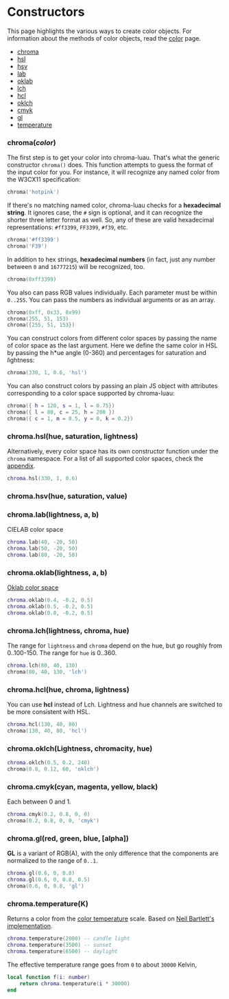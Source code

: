 # Constructors

This page highlights the various ways to create color objects. For information about the methods of color objects, read the [color](./color.md) page.

- [chroma](#chromacolor)
- [hsl](#chromahslhue-saturation-lightness)
- [hsv](#chromahsvhue-saturation-value)
- [lab](#chromalablightness-a-b)
- [oklab](#chromaoklablightness-a-b)
- [lch](#chromalchlightness-chroma-hue)
- [hcl](#chromahclhue-chroma-lightness)
- [oklch](#chromaoklchlightness-chromacity-hue)
- [cmyk](#chromacmykcyan-magenta-yellow-black)
- [gl](#chromaglred-green-blue-alpha)
- [temperature](#chromatemperaturek)

### chroma(*color*)

The first step is to get your color into chroma-luau. That's what the generic constructor `chroma()` does. This function attempts to guess the format of the input color for you. For instance, it will recognize any named color from the W3CX11 specification:

```lua
chroma('hotpink')
```

If there's no matching named color, chroma-luau checks for a **hexadecimal string**. It ignores case, the `#` sign is optional, and it can recognize the shorter three letter format as well. So, any of these are valid hexadecimal representations: `#ff3399`, `FF3399`, `#f39`, etc.

```lua
chroma('#ff3399')
chroma('F39')
```

In addition to hex strings, **hexadecimal numbers** (in fact, just any number between `0` and `16777215`) will be recognized, too.

```lua
chroma(0xff3399)
```

You also can pass RGB values individually. Each parameter must be within `0..255`. You can pass the numbers as individual arguments or as an array.

```lua
chroma(0xff, 0x33, 0x99)
chroma(255, 51, 153)
chroma({255, 51, 153})
```

You can construct colors from different color spaces by passing the name of color space as the last argument. Here we define the same color in HSL by passing the h*ue angle (0-360) and percentages for *s*aturation and *l*ightness:

```lua
chroma(330, 1, 0.6, 'hsl')
```

You can also construct colors by passing an plain JS object with attributes corresponding to a color space supported by chroma-luau:

```lua
chroma({ h = 120, s = 1, l = 0.75})
chroma({ l = 80, c = 25, h = 200 })
chroma({ c = 1, m = 0.5, y = 0, k = 0.2})
```

### chroma.hsl(hue, saturation, lightness)

Alternatively, every color space has its own constructor function under the `chroma` namespace. For a list of all supported color spaces, check the [appendix](#supported-color-spaces-and-output-formats).

```lua
chroma.hsl(330, 1, 0.6)
```

### chroma.hsv(hue, saturation, value)

### chroma.lab(lightness, a, b)

CIELAB color space

```lua
chroma.lab(40, -20, 50)
chroma.lab(50, -20, 50)
chroma.lab(80, -20, 50)
```

### chroma.oklab(lightness, a, b)

[Oklab color space](https://bottosson.github.io/posts/oklab/)

```lua
chroma.oklab(0.4, -0.2, 0.5)
chroma.oklab(0.5, -0.2, 0.5)
chroma.oklab(0.8, -0.2, 0.5)
```

### chroma.lch(lightness, chroma, hue)

The range for `lightness` and `chroma` depend on the hue, but go roughly from 0..100-150. The range for `hue` is 0..360.

```lua
chroma.lch(80, 40, 130)
chroma(80, 40, 130, 'lch')
```

### chroma.hcl(hue, chroma, lightness)

You can use **hcl** instead of Lch. Lightness and hue channels are switched to be more consistent with HSL.

```lua
chroma.hcl(130, 40, 80)
chroma(130, 40, 80, 'hcl')
```

### chroma.oklch(Lightness, chromacity, hue)

```lua
chroma.oklch(0.5, 0.2, 240)
chroma(0.8, 0.12, 60, 'oklch')
```

### chroma.cmyk(cyan, magenta, yellow, black)

Each between 0 and 1.

```lua
chroma.cmyk(0.2, 0.8, 0, 0)
chroma(0.2, 0.8, 0, 0, 'cmyk')
```

### chroma.gl(red, green, blue, [alpha])

**GL** is a variant of RGB(A), with the only difference that the components are normalized to the range of `0..1`.

```lua
chroma.gl(0.6, 0, 0.8)
chroma.gl(0.6, 0, 0.8, 0.5)
chroma(0.6, 0, 0.8, 'gl')
```

### chroma.temperature(K)

Returns a color from the [color temperature](https://web.archive.org/web/20220618201011/http://www.zombieprototypes.com/?p=210) scale. Based on [Neil Bartlett's implementation](https://github.com/neilbartlett/color-temperature).

```lua
chroma.temperature(2000) -- candle light
chroma.temperature(3500) -- sunset
chroma.temperature(6500) -- daylight
```

The effective temperature range goes from `0` to about `30000` Kelvin,

```lua
local function f(i: number)
    return chroma.temperature(i * 30000)
end
```
